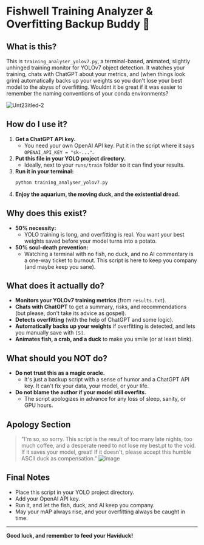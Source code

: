 # Fishwell Training Analyzer & Overfitting Backup Buddy 🦆

## What is this?

This is `training_analyser_yolov7.py`, a terminal-based, animated, slightly unhinged training monitor for YOLOv7 object detection. It watches your training, chats with ChatGPT about your metrics, and (when things look grim) automatically backs up your weights so you don't lose your best model to the abyss of overfitting.
Wouldnt it be great if it was easier to remember the naming conventions of your conda environments?

![Unt23itled-2](https://github.com/user-attachments/assets/61cb1c09-f55c-4221-8f5a-2b7ea0c04b59)



## How do I use it?

1. **Get a ChatGPT API key.**
   - You need your own OpenAI API key. Put it in the script where it says `OPENAI_API_KEY = "sk-..."`.
2. **Put this file in your YOLO project directory.**
   - Ideally, next to your `runs/train` folder so it can find your results.
3. **Run it in your terminal:**
   ```bash
   python training_analyser_yolov7.py
   ```
4. **Enjoy the aquarium, the moving duck, and the existential dread.**

## Why does this exist?

- **50% necessity:**
  - YOLO training is long, and overfitting is real. You want your best weights saved before your model turns into a potato.
- **50% soul-death prevention:**
  - Watching a terminal with no fish, no duck, and no AI commentary is a one-way ticket to burnout. This script is here to keep you company (and maybe keep you sane).

## What does it actually do?

- **Monitors your YOLOv7 training metrics** (from `results.txt`).
- **Chats with ChatGPT** to get a summary, risks, and recommendations (but please, don't take its advice as gospel).
- **Detects overfitting** (with the help of ChatGPT and some logic).
- **Automatically backs up your weights** if overfitting is detected, and lets you manually save with `[S]`.
- **Animates fish, a crab, and a duck** to make you smile (or at least blink).

## What should you NOT do?

- **Do not trust this as a magic oracle.**
  - It's just a backup script with a sense of humor and a ChatGPT API key. It can't fix your data, your model, or your life.
- **Do not blame the author if your model still overfits.**
  - The script apologizes in advance for any loss of sleep, sanity, or GPU hours.

## Apology Section

> "I'm so, so sorry. This script is the result of too many late nights, too much coffee, and a desperate need to not lose my best.pt to the void. If it saves your model, great! If it doesn't, please accept this humble ASCII duck as compensation."
![image](https://github.com/user-attachments/assets/f485f3f2-a102-4651-91c8-bc6fdc34cd36)

## Final Notes

- Place this script in your YOLO project directory.
- Add your OpenAI API key.
- Run it, and let the fish, duck, and AI keep you company.
- May your mAP always rise, and your overfitting always be caught in time.

---

**Good luck, and remember to feed your Haviduck!** 

